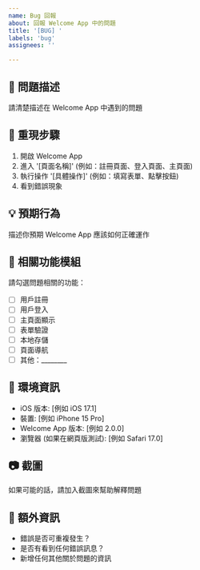 ```yaml
---
name: Bug 回報
about: 回報 Welcome App 中的問題
title: '[BUG] '
labels: 'bug'
assignees: ''

---
```


## 🐛 問題描述
請清楚描述在 Welcome App 中遇到的問題

## 🔄 重現步驟
1. 開啟 Welcome App
2. 進入 '[頁面名稱]' (例如：註冊頁面、登入頁面、主頁面)
3. 執行操作 '[具體操作]' (例如：填寫表單、點擊按鈕)
4. 看到錯誤現象

## 💡 預期行為
描述你預期 Welcome App 應該如何正確運作

## 🔐 相關功能模組
請勾選問題相關的功能：
- [ ] 用戶註冊
- [ ] 用戶登入  
- [ ] 主頁面顯示
- [ ] 表單驗證
- [ ] 本地存儲
- [ ] 頁面導航
- [ ] 其他：________

## 📱 環境資訊
- iOS 版本: [例如 iOS 17.1]
- 裝置: [例如 iPhone 15 Pro]
- Welcome App 版本: [例如 2.0.0]
- 瀏覽器 (如果在網頁版測試): [例如 Safari 17.0]

## 📷 截圖
如果可能的話，請加入截圖來幫助解釋問題

## 📝 額外資訊
- 錯誤是否可重複發生？
- 是否有看到任何錯誤訊息？
- 新增任何其他關於問題的資訊